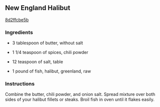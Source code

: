 ## New England Halibut

[8d2ffcbe5b](http://www.food.com/recipe/new-england-halibut-211899)

### Ingredients

 - 3 tablespoon of butter, without salt

 - 1 1/4 teaspoon of spices, chili powder

 - 12 teaspoon of salt, table

 - 1 pound of fish, halibut, greenland, raw

### Instructions

Combine the butter, chili powder, and onion salt. Spread mixture over both sides of your halibut fillets or steaks. Broil fish in oven until it flakes easily.